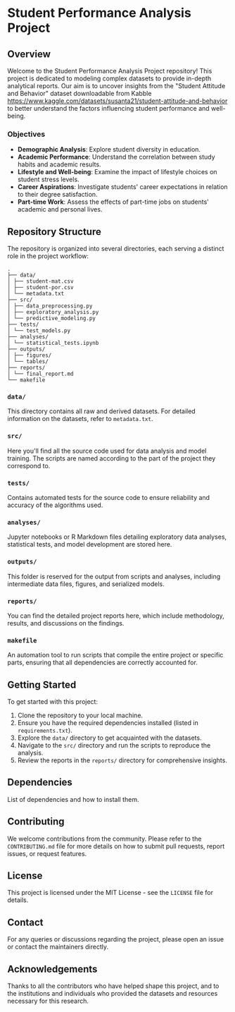 # Student Performance Analysis Project

## Overview
Welcome to the Student Performance Analysis Project repository! This project is dedicated to modeling complex datasets to provide in-depth analytical reports. Our aim is to uncover insights from the "Student Attitude and Behavior" dataset downloadable from Kabble https://www.kaggle.com/datasets/susanta21/student-attitude-and-behavior to better understand the factors influencing student performance and well-being.

### Objectives
- **Demographic Analysis**: Explore student diversity in education.
- **Academic Performance**: Understand the correlation between study habits and academic results.
- **Lifestyle and Well-being**: Examine the impact of lifestyle choices on student stress levels.
- **Career Aspirations**: Investigate students' career expectations in relation to their degree satisfaction.
- **Part-time Work**: Assess the effects of part-time jobs on students' academic and personal lives.

## Repository Structure
The repository is organized into several directories, each serving a distinct role in the project workflow:

```plaintext
.
├── data/
│ ├── student-mat.csv
│ ├── student-por.csv
│ └── metadata.txt
├── src/
│ ├── data_preprocessing.py
│ ├── exploratory_analysis.py
│ └── predictive_modeling.py
├── tests/
│ └── test_models.py
├── analyses/
│ └── statistical_tests.ipynb
├── outputs/
│ ├── figures/
│ └── tables/
├── reports/
│ └── final_report.md
└── makefile
```


### `data/`
This directory contains all raw and derived datasets. For detailed information on the datasets, refer to `metadata.txt`.

### `src/`
Here you'll find all the source code used for data analysis and model training. The scripts are named according to the part of the project they correspond to.

### `tests/`
Contains automated tests for the source code to ensure reliability and accuracy of the algorithms used.

### `analyses/`
Jupyter notebooks or R Markdown files detailing exploratory data analyses, statistical tests, and model development are stored here.

### `outputs/`
This folder is reserved for the output from scripts and analyses, including intermediate data files, figures, and serialized models.

### `reports/`
You can find the detailed project reports here, which include methodology, results, and discussions on the findings.

### `makefile`
An automation tool to run scripts that compile the entire project or specific parts, ensuring that all dependencies are correctly accounted for.

## Getting Started
To get started with this project:

1. Clone the repository to your local machine.
2. Ensure you have the required dependencies installed (listed in `requirements.txt`).
3. Explore the `data/` directory to get acquainted with the datasets.
4. Navigate to the `src/` directory and run the scripts to reproduce the analysis.
5. Review the reports in the `reports/` directory for comprehensive insights.

## Dependencies
List of dependencies and how to install them.

## Contributing
We welcome contributions from the community. Please refer to the `CONTRIBUTING.md` file for more details on how to submit pull requests, report issues, or request features.

## License
This project is licensed under the MIT License - see the `LICENSE` file for details.

## Contact
For any queries or discussions regarding the project, please open an issue or contact the maintainers directly.

## Acknowledgements
Thanks to all the contributors who have helped shape this project, and to the institutions and individuals who provided the datasets and resources necessary for this research.





